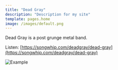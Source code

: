 ```yaml
---
title: "Dead Gray"
description: "Description for my site"
template: pages.home
image: /images/default.png
---
```

Dead Gray is a post grunge metal band.
<br>

Listen: [https://songwhip.com/deadgray/dead-gray](https://songwhip.com/deadgray/dead-gray)
<br>

![Example](./assets/DG_lineup_1.png)
